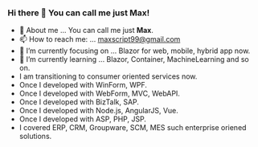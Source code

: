 ### Hi there 👋 You can call me just Max! 

<!--
**ScriptBox99/ScriptBox99** is a ✨ _special_ ✨ repository because its `README.md` (this file) appears on your GitHub profile.

Here are some ideas to get you started:

- 🔭 I’m currently working on ...
- 🌱 I’m currently learning ...
- 👯 I’m looking to collaborate on ...
- 🤔 I’m looking for help with ...
- 💬 Ask me about ...
- 📫 How to reach me: ...
- 😄 Pronouns: ...
- ⚡ Fun fact: ...
-->

- 💬 About me ... You can call me just <b>Max</b>. 
- 📫 How to reach me: ... maxscript99@gmail.com
- 🔭 I’m currently focusing on ... Blazor for web, mobile, hybrid app now.
- 🌱 I’m currently learning ... Blazor, Container, MachineLearning and so on.
- I am transitioning to consumer oriented services now.
- Once I developed with WinForm, WPF.
- Once I developed with WebForm, MVC, WebAPI.
- Once I developed with BizTalk, SAP.
- Once I developed with Node.js, AngularJS, Vue.
- Once I developed with ASP, PHP, JSP.
- I covered ERP, CRM, Groupware, SCM, MES such enterprise oriened solutions.

